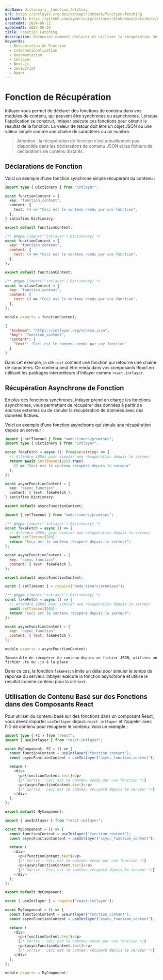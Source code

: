 ```yaml
---
docName: dictionary__function_fetching
url: https://intlayer.org/doc/concept/content/function-fetching
githubUrl: https://github.com/aymericzip/intlayer/blob/main/docs/docs/en/dictionary/function_fetching.md
createdAt: 2024-08-11
updatedAt: 2025-06-29
title: Fonction Fetching
description: Découvrez comment déclarer et utiliser la récupération de fonction dans votre site web multilingue. Suivez les étapes de cette documentation en ligne pour configurer votre projet en quelques minutes.
keywords:
  - Récupération de Fonction
  - Internationalisation
  - Documentation
  - Intlayer
  - Next.js
  - JavaScript
  - React
---
```


# Fonction de Récupération

Intlayer vous permet de déclarer des fonctions de contenu dans vos modules de contenu, qui peuvent être synchrones ou asynchrones. Lorsque l'application se construit, Intlayer exécute ces fonctions pour obtenir le résultat de la fonction. La valeur de retour doit être un objet JSON ou une valeur simple comme une chaîne de caractères ou un nombre.

> Attention : la récupération de fonction n'est actuellement pas disponible dans les déclarations de contenu JSON et les fichiers de déclarations de contenu distants.

## Déclarations de Fonction

Voici un exemple d'une fonction synchrone simple récupérant du contenu :

```typescript fileName="**/*.content.ts" contentDeclarationFormat="typescript"
import type { Dictionary } from "intlayer";

const functionContent = {
  key: "function_content",
  content: {
    text: () => "Ceci est le contenu rendu par une fonction",
  },
} satisfies Dictionary;

export default functionContent;
```

```javascript fileName="**/*.content.mjs" contentDeclarationFormat="esm"
/** @type {import('intlayer').Dictionary} */
const functionContent = {
  key: "function_content",
  content: {
    text: () => "Ceci est le contenu rendu par une fonction",
  },
};

export default functionContent;
```

```javascript fileName="**/*.content.cjs" contentDeclarationFormat="commonjs"
/** @type {import('intlayer').Dictionary} */
const functionContent = {
  key: "function_content",
  content: {
    text: () => "Ceci est le contenu rendu par une fonction",
  },
};

module.exports = functionContent;
```

```json fileName="**/*.content.json" contentDeclarationFormat="json"
{
  "$schema": "https://intlayer.org/schema.json",
  "key": "function_content",
  "content": {
    "text": "Ceci est le contenu rendu par une fonction"
  }
}
```

Dans cet exemple, la clé `text` contient une fonction qui retourne une chaîne de caractères. Ce contenu peut être rendu dans vos composants React en utilisant les packages interpréteurs d'Intlayer comme `react-intlayer`.

## Récupération Asynchrone de Fonction

En plus des fonctions synchrones, Intlayer prend en charge les fonctions asynchrones, vous permettant de récupérer des données à partir de sources externes ou de simuler la récupération de données avec des données fictives.

Voici un exemple d'une fonction asynchrone qui simule une récupération depuis un serveur :

```typescript fileName="**/*.content.ts" contentDeclarationFormat="typescript"
import { setTimeout } from "node:timers/promises";
import type { Dictionary } from "intlayer";

const fakeFetch = async (): Promise<string> => {
  // Attendre 200ms pour simuler une récupération depuis le serveur
  return await setTimeout(200).then(
    () => "Ceci est le contenu récupéré depuis le serveur"
  );
};

const asyncFunctionContent = {
  key: "async_function",
  content: { text: fakeFetch },
} satisfies Dictionary;

export default asyncFunctionContent;
```

```javascript fileName="**/*.content.mjs" contentDeclarationFormat="esm"
import { setTimeout } from "node:timers/promises";

/** @type {import('intlayer').Dictionary} */
const fakeFetch = async () => {
  // Attendre 200ms pour simuler une récupération depuis le serveur
  await setTimeout(200);
  return "Ceci est le contenu récupéré depuis le serveur";
};

const asyncFunctionContent = {
  key: "async_function",
  content: { text: fakeFetch },
};

export default asyncFunctionContent;
```

```javascript fileName="**/*.content.cjs" contentDeclarationFormat="commonjs"
const { setTimeout } = require("node:timers/promises");

/** @type {import('intlayer').Dictionary} */
const fakeFetch = async () => {
  // Attendre 200ms pour simuler une récupération depuis le serveur
  await setTimeout(200);
  return "Ceci est le contenu récupéré depuis le serveur";
};

const asyncFunctionContent = {
  key: "async_function",
  content: { text: fakeFetch },
};

module.exports = asyncFunctionContent;
```

```plaintext fileName="**/*.content.json" contentDeclarationFormat="json"
Impossible de récupérer du contenu depuis un fichier JSON, utilisez un fichier .ts ou .js à la place
```

Dans ce cas, la fonction `fakeFetch` imite un délai pour simuler le temps de réponse du serveur. Intlayer exécute la fonction asynchrone et utilise le résultat comme contenu pour la clé `text`.

## Utilisation de Contenu Basé sur des Fonctions dans des Composants React

Pour utiliser du contenu basé sur des fonctions dans un composant React, vous devez importer `useIntlayer` depuis `react-intlayer` et l'appeler avec l'ID de contenu pour récupérer le contenu. Voici un exemple :

```typescript fileName="**/*.jsx" codeFormat="typescript"
import type { FC } from "react";
import { useIntlayer } from "react-intlayer";

const MyComponent: FC = () => {
  const functionContent = useIntlayer("function_content");
  const asyncFunctionContent = useIntlayer("async_function_content");

  return (
    <div>
      <p>{functionContent.text}</p>
      {/* Sortie : Ceci est le contenu rendu par une fonction */}
      <p>{asyncFunctionContent.text}</p>
      {/* Sortie : Ceci est le contenu récupéré depuis le serveur */}
    </div>
  );
};

export default MyComponent;
```

```javascript fileName="**/*.mjx" codeFormat="esm"
import { useIntlayer } from "react-intlayer";

const MyComponent = () => {
  const functionContent = useIntlayer("function_content");
  const asyncFunctionContent = useIntlayer("async_function_content");

  return (
    <div>
      <p>{functionContent.text}</p>
      {/* Sortie : Ceci est le contenu rendu par une fonction */}
      <p>{asyncFunctionContent.text}</p>
      {/* Sortie : Ceci est le contenu récupéré depuis le serveur */}
    </div>
  );
};

export default MyComponent;
```

```javascript fileName="**/*.cjs" codeFormat="commonjs"
const { useIntlayer } = require("react-intlayer");

const MyComponent = () => {
  const functionContent = useIntlayer("function_content");
  const asyncFunctionContent = useIntlayer("async_function_content");

  return (
    <div>
      <p>{functionContent.text}</p>
      {/* Sortie : Ceci est le contenu rendu par une fonction */}
      <p>{asyncFunctionContent.text}</p>
      {/* Sortie : Ceci est le contenu récupéré depuis le serveur */}
    </div>
  );
};

module.exports = MyComponent;
```
